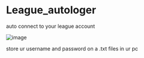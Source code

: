 # League_autologer
 auto connect to your league account
 
![image](https://github.com/pipou-tigrou/League_autologer/assets/143947780/0c79d9c6-2ac6-4135-bdf4-ee859955166a)

store ur username and password on a .txt files in ur pc
